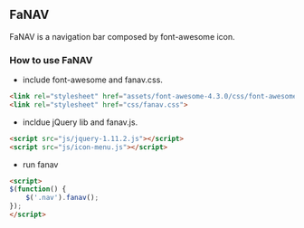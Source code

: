 ## FaNAV

FaNAV is a navigation bar composed by font-awesome icon.

### How to use FaNAV

* include font-awesome and fanav.css. 
```html
<link rel="stylesheet" href="assets/font-awesome-4.3.0/css/font-awesome.min.css">
<link rel="stylesheet" href="css/fanav.css">
```

* incldue jQuery lib and fanav.js.
```html
<script src="js/jquery-1.11.2.js"></script>
<script src="js/icon-menu.js"></script>
```

* run fanav
```html
<script>
$(function() {
    $('.nav').fanav();
});
</script>
```
